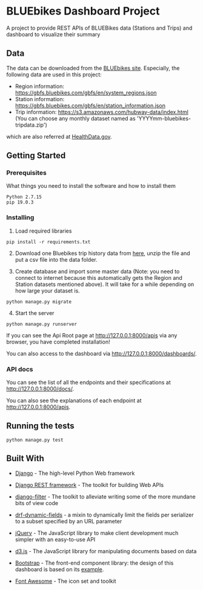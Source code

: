 # BLUEbikes Dashboard Project

A project to provide REST APIs of BLUEBikes data (Stations and Trips) and dashboard to visualize their summary

## Data

The data can be downloaded from the [BLUEbikes site](https://www.bluebikes.com/system-data). Especially, the following data are used in this project:

* Region information: https://gbfs.bluebikes.com/gbfs/en/system_regions.json
* Station information: https://gbfs.bluebikes.com/gbfs/en/station_information.json
* Trip information: https://s3.amazonaws.com/hubway-data/index.html (You can choose any monthly dataset named as 'YYYYmm-bluebikes-tripdata.zip')

which are also referred at [HealthData.gov](https://healthdata.gov/dataset/hubway-system-data).

## Getting Started

### Prerequisites

What things you need to install the software and how to install them

```
Python 2.7.15
pip 19.0.3
```

### Installing

1. Load required libraries

```
pip install -r requirements.txt
```

2. Download one Bluebikes trip history data from [here](https://s3.amazonaws.com/hubway-data/index.html), unzip the file and put a csv file into the data folder.

3. Create database and import some master data (Note: you need to connect to internet because this automatically gets the Region and Station datasets mentioned above). It will take for a while depending on how large your dataset is. 

```
python manage.py migrate
```

4. Start the server

```
python manage.py runserver
```

If you can see the Api Root page at http://127.0.0.1:8000/apis via any browser, you have completed installation!

You can also access to the dashboard via http://127.0.0.1:8000/dashboards/.

### API docs

You can see the list of all the endpoints and their specifications at http://127.0.0.1:8000/docs/.

You can also see the explanations of each endpoint at http://127.0.0.1:8000/apis.

## Running the tests

```
python manage.py test
```

## Built With

* [Django](https://www.djangoproject.com/) - The high-level Python Web framework
* [Django REST framework](https://www.django-rest-framework.org/) - The toolkit for building Web APIs
* [django-filter](https://django-filter.readthedocs.io) - The toolkit to alleviate writing some of the more mundane bits of view code
* [drf-dynamic-fields](https://github.com/dbrgn/drf-dynamic-fields) - a mixin to dynamically limit the fields per serializer to a subset specified by an URL parameter

* [jQuery](https://jquery.com/) - The JavaScript library to make client development much simpler with an easy-to-use API
* [d3.js](https://d3js.org/) - The JavaScript library for manipulating documents based on data
* [Bootstrap](https://getbootstrap.com/) - The front-end component library: the design of this dashboard is based on its [example](https://getbootstrap.com/docs/4.3/examples/dashboard/).
* [Font Awesome](https://fontawesome.com/) - The icon set and toolkit


